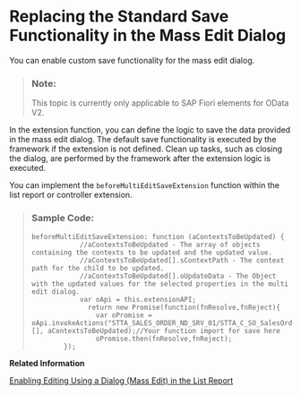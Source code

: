<!-- loio492d8a9844d4461b94406e1676027265 -->

# Replacing the Standard Save Functionality in the Mass Edit Dialog

You can enable custom save functionality for the mass edit dialog.

> ### Note:  
> This topic is currently only applicable to SAP Fiori elements for OData V2.

In the extension function, you can define the logic to save the data provided in the mass edit dialog. The default save functionality is executed by the framework if the extension is not defined. Clean up tasks, such as closing the dialog, are performed by the framework after the extension logic is executed.

You can implement the `beforeMultiEditSaveExtension` function within the list report or controller extension.

> ### Sample Code:  
> ```
> beforeMultiEditSaveExtension: function (aContextsToBeUpdated) {
>             //aContextsToBeUpdated - The array of objects containing the contexts to be updated and the updated value.
>             //aContextsToBeUpdated[].sContextPath - The context path for the child to be updated.
>             //aContextsToBeUpdated[].oUpdateData - The Object with the updated values for the selected properties in the multi edit dialog.
>             var oApi = this.extensionAPI;
>               return new Promise(function(fnResolve,fnReject){
>                 var oPromise = oApi.invokeActions("STTA_SALES_ORDER_ND_SRV_01/STTA_C_SO_SalesOrder_NDSetopportunityid", [], aContextsToBeUpdated);//Your function import for save here
>                 oPromise.then(fnResolve,fnReject);
>         });
> ```

**Related Information**  


[Enabling Editing Using a Dialog \(Mass Edit\) in the List Report](enabling-editing-using-a-dialog-mass-edit-in-the-list-report-7cc4f04.md "You can edit a single object or multiple objects using a dialog in the list report page.")

